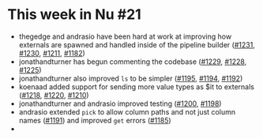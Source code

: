 # This week in Nu #21

- thegedge and andrasio have been hard at work at improving how externals are spawned and handled inside of the pipeline builder ([#1231](https://github.com/nushell/nushell/pull/1231), [#1230](https://github.com/nushell/nushell/pull/1230), [#1211](https://github.com/nushell/nushell/pull/1211), [#1182](https://github.com/nushell/nushell/pull/1182))
- jonathandturner has begun commenting the codebase ([#1229](https://github.com/nushell/nushell/pull/1229), [#1228](https://github.com/nushell/nushell/pull/1228), [#1225](https://github.com/nushell/nushell/pull/1225))
- jonathandturner also improved `ls` to be simpler ([#1195](https://github.com/nushell/nushell/pull/1195), [#1194](https://github.com/nushell/nushell/pull/1194), [#1192](https://github.com/nushell/nushell/pull/1192))
- koenaad added support for sending more value types as $it to externals ([#1218](https://github.com/nushell/nushell/pull/1218), [#1220](https://github.com/nushell/nushell/pull/1220), [#1210](https://github.com/nushell/nushell/pull/1210))
- jonathandturner and andrasio improved testing ([#1200](https://github.com/nushell/nushell/pull/1200), [#1198](https://github.com/nushell/nushell/pull/1198))
- andrasio extended `pick` to allow column paths and not just column names ([#1191](https://github.com/nushell/nushell/pull/1191)) and improved `get` errors ([#1185](https://github.com/nushell/nushell/pull/1185))
-
